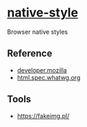 # [native-style](https://github.com/jlongyam/native-style)

Browser native styles

## Reference

- [developer.mozilla](https://developer.mozilla.org/en-US/docs/Web/HTML/Element)
- [html.spec.whatwg.org](https://html.spec.whatwg.org/multipage/)

## Tools

- https://fakeimg.pl/